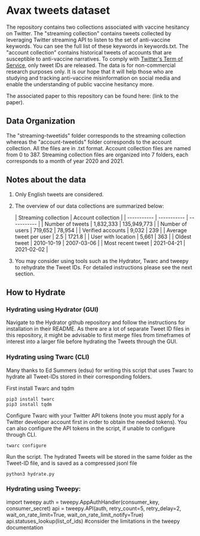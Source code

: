# Avax tweets dataset
The repository contains two collections associated with vaccine hesitancy on Twitter. The "streaming collection" contains tweets collected by leveraging Twitter streaming API to listen to the set of anti-vaccine keywords. You can see the full list of these keywords in keywords.txt. The "account collection" contains historical tweets of accounts that are susceptible to anti-vaccine narratives. To comply with [Twitter's Term of Service](https://twitter.com/en/tos), only tweet IDs are released. The data is for non-commercial research purposes only. It is our hope that it will help those who are studying and tracking anti-vaccine misinformation on social media and enable the understanding of public vaccine hesitancy more.

The associated paper to this repository can be found here: (link to the paper).

## Data Organization
The "streaming-tweetids" folder corresponds to the streaming collection whereas the "account-tweetids" folder corresponds to the account collection. All the files are in .txt format. Account collection files are named from 0 to 387. Streaming collection files are organized into 7 folders, each corresponds to a month of year 2020 and 2021.

## Notes about the data
1. Only English tweets are considered.
2. The overview of our data collections are summarized below:

      | Streaming collection | Account collection |
      | ----------- | ----------- | ----------- |
      | Number of tweets      | 1,832,333 | 135,949,773 |
      | Number of users   | 719,652 | 78,954 |
      | Verified accounts      | 9,032 | 239 |
      | Average tweet per user   | 2.5 | 1721.8 |
      | User with location      | 5,661 | 363 |
      | Oldest tweet   | 2010-10-19 | 2007-03-06 |
      | Most recent tweet   | 2021-04-21 | 2021-02-02 |
        
3. You may consider using tools such as the Hydrator, Twarc and tweepy to rehydrate the Tweet IDs. For detailed instructions please see the next section.

## How to Hydrate
### Hydrating using Hydrator (GUI)
Navigate to the Hydrator github repository and follow the instructions for installation in their README. As there are a lot of separate Tweet ID files in this repository, it might be advisable to first merge files from timeframes of interest into a larger file before hydrating the Tweets through the GUI.

### Hydrating using Twarc (CLI)
Many thanks to Ed Summers (edsu) for writing this script that uses Twarc to hydrate all Tweet-IDs stored in their corresponding folders.

First install Twarc and tqdm
```
pip3 install twarc
pip3 install tqdm
```

Configure Twarc with your Twitter API tokens (note you must apply for a Twitter developer account first in order to obtain the needed tokens). You can also configure the API tokens in the script, if unable to configure through CLI.
```
twarc configure
```
Run the script. The hydrated Tweets will be stored in the same folder as the Tweet-ID file, and is saved as a compressed jsonl file
```
python3 hydrate.py
```
### Hydrating using Tweepy:
import tweepy
auth = tweepy.AppAuthHandler(consumer_key, consumer_secret)
api = tweepy.API(auth, retry_count=5, retry_delay=2, wait_on_rate_limit=True, wait_on_rate_limit_notify=True)
api.statuses_lookup(list_of_ids) #consider the limitations in the tweepy documentation
